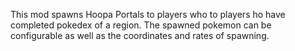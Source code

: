 This mod spawns Hoopa Portals to players who to players ho have completed pokedex of a region. The spawned pokemon can be configurable as well as the coordinates and rates of spawning.
